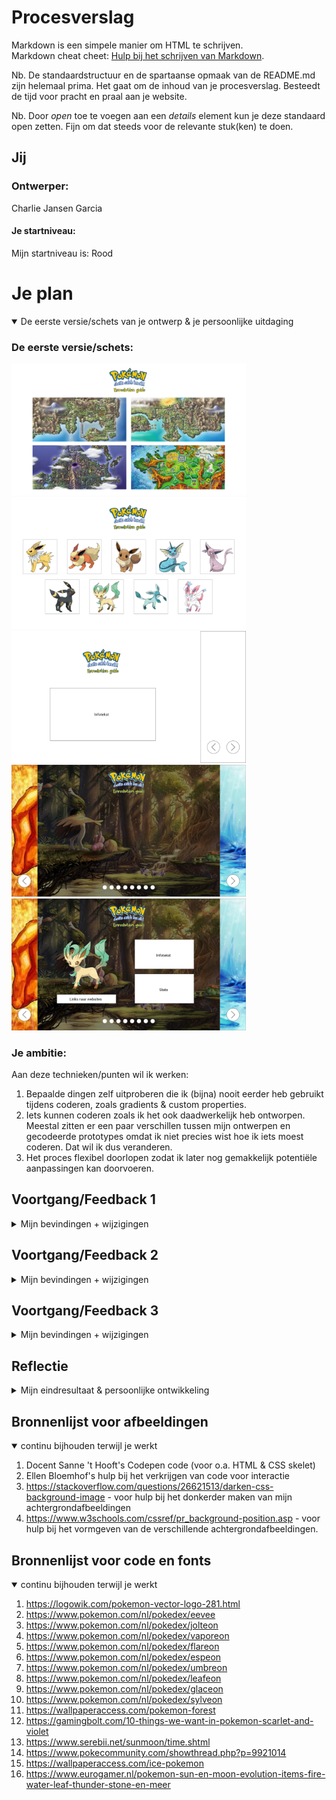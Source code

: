 # Procesverslag
Markdown is een simpele manier om HTML te schrijven.  
Markdown cheat cheet: [Hulp bij het schrijven van Markdown](https://github.com/adam-p/markdown-here/wiki/Markdown-Cheatsheet).

Nb. De standaardstructuur en de spartaanse opmaak van de README.md zijn helemaal prima. Het gaat om de inhoud van je procesverslag. Besteedt de tijd voor pracht en praal aan je website.

Nb. Door *open* toe te voegen aan een *details* element kun je deze standaard open zetten. Fijn om dat steeds voor de relevante stuk(ken) te doen.





## Jij

### Ontwerper:
Charlie Jansen Garcia

#### Je startniveau:
Mijn startniveau is: Rood

# Je plan

<details open>
  <summary>De eerste versie/schets van je ontwerp & je persoonlijke uitdaging</summary>

  ### De eerste versie/schets:
  <img src="readme-images/RegioIdee.png" width="375px" alt="eerste versie/schets">
  
  <img src="readme-images/CardIdee.png" width="375px" alt="eerste versie/schets">
  
  <img src="readme-images/Slide1.png" width="375px" alt="eerste versie/schets">
  
  <img src="readme-images/Slide2.png" width="375px" alt="eerste versie/schets">
  
  <img src="readme-images/Slide3.png" width="375px" alt="eerste versie/schets">


  ### Je ambitie: 
  Aan deze technieken/punten wil ik werken:
  1. Bepaalde dingen zelf uitproberen die ik (bijna) nooit eerder heb gebruikt tijdens coderen, zoals gradients & custom properties.
  2. Iets kunnen coderen zoals ik het ook daadwerkelijk heb ontworpen. Meestal zitten er een paar verschillen tussen mijn ontwerpen en gecodeerde prototypes omdat ik niet precies wist hoe ik iets moest coderen. Dat wil ik dus veranderen.
  3. Het proces flexibel doorlopen zodat ik later nog gemakkelijk potentiële aanpassingen kan doorvoeren.
 
</details>


## Voortgang/Feedback 1

<details>
  <summary>Mijn bevindingen + wijzigingen</summary>

  ### Bevinding 1:
  Het idee om de evoluties per regio in te delen heb ik laten vallen. De regio's geven daarnaast ook helemaal geen informatie voor nieuwkomers. Het hoofddoel is om de evolutiewijze toe te lichten bij iemand die helemaal niks van pokemon weet.

  #### oplossing:
  Ik heb het idee helemaal laten vallen, behalve de content van de regio's die ik misschien wel meeneem in mijn eindontwerp.
  
  <img src="readme-images/Feedback1-1.png" width="375px" alt="eerste versie/schets">



  ### Bevinding 2:
  De visuals bij het "Card idee" zijn (ondanks dat het een schets is) nog best mager. Daarnaast kan dit idee meegenomen worden in de slides.

  #### oplossing:
  Als ik verder ga met het "Card idee" kan ik gradients op de achtergronden zetten. Mocht ik dit idee laten vallen, dan kan ik in ieder geval het idee van de passende kleuren meenemen om het ontwerp visueel sterker te maken.
  
  <img src="readme-images/Feedback 1-2.png" width="375px" alt="eerste versie/schets">



  ### Bevinding 3:
  Het "slider" idee is beter toe te passen op de evoluties doordat hier meer gebruik wordt gemaakt van verschillende afbeeldingen. Door bij dit idee extra tekst te plaatsen ondersteunen de twee elementen elkaar.

  #### oplossing:
  Door de achtergrondafbeeldingen met de evoluties te maken te laten hebben worden het complete ontwerp logischer in elkaar gezet en dat maakt het makkelijker te volgen voor buitenstaanders.
  
  <img src="readme-images/Feedback 1-3.png" width="375px" alt="eerste versie/schets">
  
  
  
  ### Bevinding 4:
  Het "slider" idee is sterk, maar de afbeeldingen moeten ondersteunend zijn voor het doel van de website. In dit geval is het primaire doel om de evolutiemethoden duidelijk over te brengen.

  #### oplossing:
  De achtergrondafbeeldingen zullen ipv van passend bij de Pokémon aangepast worden om passend bij de evolutie te zijn.
  
  <img src="readme-images/Feedback 1-4.png" width="375px" alt="eerste versie/schets">
  
  
  
  ### Bevinding 5:
  De data van alle Pokémon moet handmatig worden ingevoerd in de HTML (of Javascript).

  #### oplossing:
  Er is een Pokémon API beschikbaar die als een database voor alle Pokémon werkt. Aan de ene kant is dit handig om te gebruiken omdat het me tijd zal besparen, maar aan de andere kant heb ik geen ervaring met het gebruiken van API's en zou het inzetten van zo'n database lastig voor mij zijn.
  
  <img src="readme-images/Feedback 1-5.png" width="375px" alt="eerste versie/schets">

</details>


## Voortgang/Feedback 2

<details>
  <summary>Mijn bevindingen + wijzigingen</summary>
  
  ### Bevinding 1:
  Tekst en rest van content invoeren.
  
  <img src="readme-images/Feedback 2-2.png" width="375px" alt="tweede versie/schets">

  #### oplossing:
  Simpel: alle paragrafen een styling meegeven en de informatie vanaf internet halen om in de HTML te zetten.



  ### Bevinding 2:
  Grid per pagina misschien wat breder maken zodat de afbeelding groter is.

  #### oplossing:
  Het grid kan iets groter gemaakt worden, maar ik werk met vierkante afbeeldingen. Als ik de afbeelding dus groter maakt zal het grid meegroeien en de tekst ernaast raar plaatsen waardoor er op elke regel maar 13 woorden staan. Ik los dit op door het grid iets groter te maken en de image een margin te geven, maar kan niet al te veel extra elementen aanpassen zonder mijn layout te verliezen.



  ### Bevinding 3:
  Hover en active state bij buttons, bv kleur veranderen.

  #### oplossing:
  Ik zou een hover state kunnen maken waarbij de kleuren van de button omwisselen. De achtergrond wordt donkerblauw en de pijl geel. Dit heeft veel contrast en verschilt duidelijk van de non-hover state.
  
  <img src="readme-images/Feedback 2-4.png" width="375px" alt="tweede versie/schets">
  
  
  
  ### Bevinding 4:
  Misschien iets op de achtergrond doen qua animatie.
  
  <img src="readme-images/Feedback 2-3.png" width="375px" alt="tweede versie/schets">

  #### oplossing:
  Het ligt eraan of ik nog tijd over heb. Met een animatie kan ik de interface wat spannender maken dan een simpele slideshow, maar dit zou wel extra tijd en moeite kosten. Vandaar dat dit meer een nice-to-have is dan een must-need.
  
  
  
  ### Bevinding 5:
  Achtergrondafbeeldingen wat lichter maken.

  #### oplossing:
  De achtergrondafbeeldingen kan ik makkelijk licht maken door de a bij linear-gradient: rgba() dichter bij 0 dan bij 1 te zetten.
  
  

</details>



## Voortgang/Feedback 3

<details>
  <summary>Mijn bevindingen + wijzigingen</summary>
  
  ### Bevinding 1:
  Omschrijving van wat er nog niet orde was (tekst en afbeeding(en)).

  #### oplossing:
  Beschrijving hoe je het hebt hebt opgelost of als het niet gelukt is hoe je het zou oplossen (tekst en afbeeding(en)).



  ### Bevinding 2:
  Omschrijving van wat er nog niet orde was (tekst en afbeeding(en)).

  #### oplossing:
  Beschrijving hoe je het hebt hebt opgelost of als het niet gelukt is hoe je het zou oplossen (tekst en afbeeding(en)).



  ### Bevinding 3:
  ...

</details>




## Reflectie

<details>
  <summary>Mijn eindresultaat & persoonlijke ontwikkeling</summary>

  ### Je uitkomst - karakteristiek screenshot(s):
  <img src="readme-images/dummy-plaatje.jpg" width="375px" alt="final ontwerp">


  ### Dit ging goed/Heb ik geleerd: 
  Korte omschrijving met plaatje(s)

  <img src="readme-images/dummy-plaatje.jpg" width="375px" alt="top">


  ### Dit was lastig/Is niet gelukt:
  Korte omschrijving met plaatje(s)

  <img src="readme-images/dummy-plaatje.jpg" width="375px" alt="bummer">
</details>





## Bronnenlijst voor afbeeldingen

<details open>
<summary>continu bijhouden terwijl je werkt</summary>

1. Docent Sanne 't Hooft's Codepen code (voor o.a. HTML & CSS skelet)
2. Ellen Bloemhof's hulp bij het verkrijgen van code voor interactie
3. https://stackoverflow.com/questions/26621513/darken-css-background-image - voor hulp bij het donkerder maken van mijn achtergrondafbeeldingen
4. https://www.w3schools.com/cssref/pr_background-position.asp - voor hulp bij het vormgeven van de verschillende achtergrondafbeeldingen.

## Bronnenlijst voor code en fonts

<details open>
<summary>continu bijhouden terwijl je werkt</summary>
    
1. https://logowik.com/pokemon-vector-logo-281.html
2. https://www.pokemon.com/nl/pokedex/eevee
3. https://www.pokemon.com/nl/pokedex/jolteon
4. https://www.pokemon.com/nl/pokedex/vaporeon
5. https://www.pokemon.com/nl/pokedex/flareon
6. https://www.pokemon.com/nl/pokedex/espeon
7. https://www.pokemon.com/nl/pokedex/umbreon
8. https://www.pokemon.com/nl/pokedex/leafeon
9. https://www.pokemon.com/nl/pokedex/glaceon
10. https://www.pokemon.com/nl/pokedex/sylveon
11. https://wallpaperaccess.com/pokemon-forest
12. https://gamingbolt.com/10-things-we-want-in-pokemon-scarlet-and-violet
13. https://www.serebii.net/sunmoon/time.shtml
14. https://www.pokecommunity.com/showthread.php?p=9921014
15. https://wallpaperaccess.com/ice-pokemon
16. https://www.eurogamer.nl/pokemon-sun-en-moon-evolution-items-fire-water-leaf-thunder-stone-en-meer


</details>